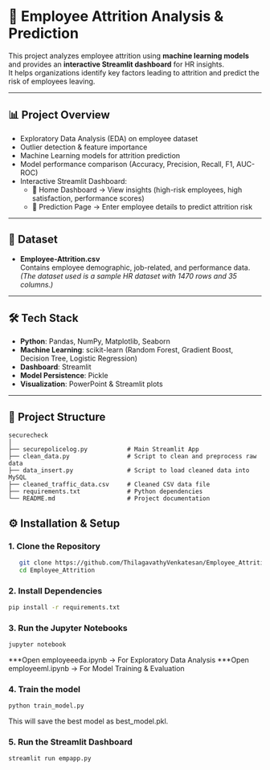 # 🚀 Employee Attrition Analysis & Prediction

This project analyzes employee attrition using **machine learning models** and provides an **interactive Streamlit dashboard** for HR insights.  
It helps organizations identify key factors leading to attrition and predict the risk of employees leaving.

---

## 📊 Project Overview

- Exploratory Data Analysis (EDA) on employee dataset
- Outlier detection & feature importance
- Machine Learning models for attrition prediction
- Model performance comparison (Accuracy, Precision, Recall, F1, AUC-ROC)
- Interactive Streamlit Dashboard:
  - 📌 Home Dashboard → View insights (high-risk employees, high satisfaction, performance scores)
  - 📌 Prediction Page → Enter employee details to predict attrition risk

---

## 📂 Dataset

- **Employee-Attrition.csv**  
  Contains employee demographic, job-related, and performance data.  
  *(The dataset used is a sample HR dataset with 1470 rows and 35 columns.)*

---

## 🛠️ Tech Stack

- **Python**: Pandas, NumPy, Matplotlib, Seaborn  
- **Machine Learning**: scikit-learn (Random Forest, Gradient Boost, Decision Tree, Logistic Regression)  
- **Dashboard**: Streamlit  
- **Model Persistence**: Pickle  
- **Visualization**: PowerPoint & Streamlit plots  

---

## 📑 Project Structure

```
securecheck
│
├── securepolicelog.py           # Main Streamlit App
├── clean_data.py                # Script to clean and preprocess raw data
├── data_insert.py               # Script to load cleaned data into MySQL
├── cleaned_traffic_data.csv     # Cleaned CSV data file
├── requirements.txt             # Python dependencies
└── README.md                    # Project documentation
```

## ⚙️ Installation & Setup

### 1. Clone the Repository

```bash
   git clone https://github.com/ThilagavathyVenkatesan/Employee_Attrition.git
   cd Employee_Attrition
```


### 2. Install Dependencies

```bash
pip install -r requirements.txt
```

### 3. Run the Jupyter Notebooks

```bash
jupyter notebook
```
***Open employeeeda.ipynb → For Exploratory Data Analysis
***Open employeeml.ipynb → For Model Training & Evaluation

### 4. Train the model

```bash
python train_model.py
```
This will save the best model as best_model.pkl.


### 5. Run the Streamlit Dashboard

```bash
streamlit run empapp.py
```
